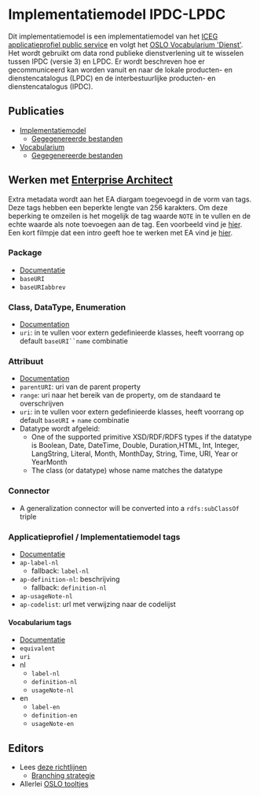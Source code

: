 # Implementatiemodel IPDC-LPDC

Dit implementatiemodel is een implementatiemodel van
het [ICEG applicatieprofiel public service](https://belgif.github.io/thematic/models/public%20services/index_en.html)
en volgt het [OSLO Vocabularium 'Dienst'](https://data.vlaanderen.be/ns/dienst). Het wordt gebruikt om data
rond publieke dienstverlening uit te wisselen tussen IPDC (versie 3) en LPDC. Er wordt beschreven hoe er gecommuniceerd
kan worden vanuit en naar de
lokale producten- en dienstencatalogus (LPDC) en de interbestuurlijke producten- en dienstencatalogus (IPDC).

## Publicaties

- [Implementatiemodel](https://productencatalogus.data.vlaanderen.be/doc/implementatiemodel/ipdc-lpdc/)
    - [Gegegenereerde bestanden](https://github.com/Informatievlaanderen/data.vlaanderen.be-generated/tree/production/doc/implementatiemodel/ipdc-lpdc)
- [Vocabularium](https://productencatalogus.data.vlaanderen.be/ns/ipdc-lpdc/)
    - [Gegegenereerde bestanden](https://github.com/Informatievlaanderen/data.vlaanderen.be-generated/tree/production/ns/ipdc-lpdc)

## Werken met [Enterprise Architect](https://github.com/Informatievlaanderen/OSLO-EA-to-RDF)

Extra metadata wordt aan het EA diargam toegevoegd in de vorm van tags. Deze tags hebben een beperkte lengte van 256
karakters. Om deze beperking te omzeilen is het mogelijk de tag waarde `NOTE` in te vullen en de echte waarde als note
toevoegen aan de tag. Een voorbeeld vind
je [hier](https://github.com/Informatievlaanderen/OSLO-EA-to-RDF/blob/multilingual/Example.md). Een kort filmpje dat een
intro geeft hoe te werken met EA vind
je [hier](https://vlaamseoverheid.sharepoint.com/:v:/r/sites/informatie_vlaanderen/afdeling_informatiekanalen/MBPWP/PMBPWP_InformerenOpMaat/Enterprise%20Architect/Enterprise%20Architect%20uitlegske.mov?csf=1&web=1&e=JaXlmu).

### Package

- [Documentatie](https://github.com/Informatievlaanderen/OSLO-EA-to-RDF?tab=readme-ov-file#package)
- `baseURI`
- `baseURIabbrev`

### Class, DataType, Enumeration

- [Documentation](https://github.com/Informatievlaanderen/OSLO-EA-to-RDF?tab=readme-ov-file#class-datatype--enumeration)
- `uri`: in te vullen voor extern gedefinieerde klasses, heeft voorrang op default `baseURI``name` combinatie

### Attribuut

- [Documentation](https://github.com/Informatievlaanderen/OSLO-EA-to-RDF?tab=readme-ov-file#attribute)
- `parentURI`: uri van de parent property
- `range`: uri naar het bereik van de property, om de standaard te overschrijven
- `uri`: in te vullen voor extern gedefinieerde klasses, heeft voorrang op default `baseURI` + `name` combinatie
- Datatype wordt afgeleid:
    - One of the supported primitive XSD/RDF/RDFS types if the datatype is Boolean, Date, DateTime, Double,
      Duration,HTML, Int, Integer, LangString, Literal, Month, MonthDay, String, Time, URI, Year or YearMonth
    - The class (or datatype) whose name matches the datatype

### Connector

- A generalization connector will be converted into a `rdfs:subClassOf` triple

### Applicatieprofiel / Implementatiemodel tags

- [Documentatie](https://github.com/Informatievlaanderen/OSLO-EA-to-RDF/blob/multilingual/OSLO-configuration.md#application-profile-terms)
- `ap-label-nl`
    - fallback: `label-nl`
- `ap-definition-nl`: beschrijving
    - fallback: `definition-nl`
- `ap-usageNote-nl`
- `ap-codelist`: url met verwijzing naar de codelijst

#### Vocabularium tags

- [Documentatie](https://github.com/Informatievlaanderen/OSLO-EA-to-RDF/blob/multilingual/OSLO-configuration.md#core-vocabulary-terms)
- `equivalent`
- `uri`
- nl
    - `label-nl`
    - `definition-nl`
    - `usageNote-nl`
- en
    - `label-en`
    - `definition-en`
    - `usageNote-en`

## Editors

- Lees [deze richtlijnen](https://github.com/Informatievlaanderen/OSLO-toolchain/blob/master/doc-user/README.md)
    - [Branching strategie](https://github.com/Informatievlaanderen/OSLO-toolchain/blob/master/doc-user/thema-repo-versiecontrole.md)
- Allerlei [OSLO tooltjes](https://github.com/Informatievlaanderen/OSLO-allerleiTooltjes/blob/master/README.md)